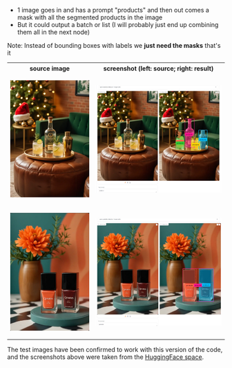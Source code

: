 
- 1 image goes in and has a prompt "products" and then out comes a mask with all the segmented products in the image
- But it could output a batch or list (I will probably just end up combining them all in the next node)

Note: Instead of bounding boxes with labels we **just need the masks** that's it


<table>
<tr><th>source image</th><th>screenshot (left: source; right: result)</th></tr>
<tr><td>

![01](01_source.png)

</td><td>

![01](01_bounding_boxes.jpeg)

</td></tr>

<tr><td>

![02](02_source.png)

</td><td>

![02](02_bounding_boxes.jpeg)

</td></tr>

</table>

The test images have been confirmed to work with this version of the code, and the screenshots above were taken from the [HuggingFace space](https://huggingface.co/spaces/SkalskiP/florence-sam).
